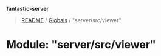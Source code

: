 **fantastic-server**

> [README](../README.md) / [Globals](../globals.md) / "server/src/viewer"

# Module: "server/src/viewer"
